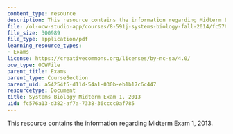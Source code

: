 ```yaml
---
content_type: resource
description: This resource contains the information regarding Midterm Exam 1, 2013.
file: /ol-ocw-studio-app/courses/8-591j-systems-biology-fall-2014/fc576a13d382af7a733836cccc0af785_MIT8_591JF14_Exam1_2013.pdf
file_size: 300989
file_type: application/pdf
learning_resource_types:
- Exams
license: https://creativecommons.org/licenses/by-nc-sa/4.0/
ocw_type: OCWFile
parent_title: Exams
parent_type: CourseSection
parent_uid: a54254f5-d11d-54a1-030b-eb1b17c6c447
resourcetype: Document
title: Systems Biology Midterm Exam 1, 2013
uid: fc576a13-d382-af7a-7338-36cccc0af785
---
```

This resource contains the information regarding Midterm Exam 1, 2013.